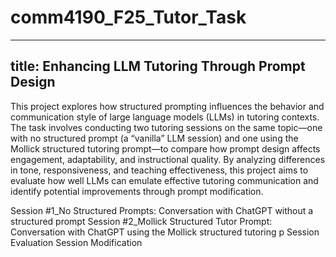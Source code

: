 # comm4190_F25_Tutor_Task
---
title: Enhancing LLM Tutoring Through Prompt Design
---

This project explores how structured prompting influences the behavior and communication style of large language models (LLMs) in tutoring contexts. The task involves conducting two tutoring sessions on the same topic—one with no structured prompt (a “vanilla” LLM session) and one using the Mollick structured tutoring prompt—to compare how prompt design affects engagement, adaptability, and instructional quality. By analyzing differences in tone, responsiveness, and teaching effectiveness, this project aims to evaluate how well LLMs can emulate effective tutoring communication and identify potential improvements through prompt modification.

Session #1_No Structured Prompts: Conversation with ChatGPT without a structured prompt 
Session #2_Mollick Structured Tutor Prompt: Conversation with ChatGPT using the Mollick structured tutoring p
Session Evaluation 
Session Modification
